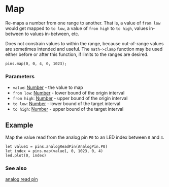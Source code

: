# Map

Re-maps a number from one range to another. That is, a value of ``from low`` would get mapped to ``to low``, a value of ``from high`` to ``to high``, values in-between to values in-between, etc.

Does not constrain values to within the range, because out-of-range values are sometimes intended and useful. The `math->clamp` function may be used either before or after this function, if limits to the ranges are desired.

```sig
pins.map(0, 0, 4, 0, 1023);
```

### Parameters

* ``value``: [Number](/reference/types/number) - the value to map
* ``from low``: [Number](/reference/types/number)  - lower bound of the origin interval
* ``from high``: [Number](/reference/types/number)  - upper bound of the origin interval
* ``to low``: [Number](/reference/types/number)  - lower bound of the target interval
* ``to high``: [Number](/reference/types/number)  - upper bound of the target interval

## Example

Map the value read from the analog pin ``P0`` to an LED index between ``0`` and ``4``.

```blocks
let value1 = pins.analogReadPin(AnalogPin.P0)
let index = pins.map(value1, 0, 1023, 0, 4)
led.plot(0, index)
```

### See also

[analog read pin](/reference/pins/analog-read-pin)


